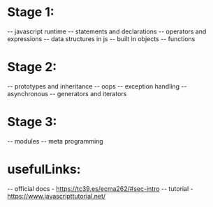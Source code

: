 # Stage 1:

-- javascript runtime
-- statements and declarations
-- operators and expressions
-- data structures in js
-- built in objects
-- functions

# Stage 2:

-- prototypes and inheritance
-- oops
-- exception handling
-- asynchronous
-- generators and iterators

# Stage 3:

-- modules
-- meta programming

# usefulLinks:

-- official docs - https://tc39.es/ecma262/#sec-intro
-- tutorial - https://www.javascripttutorial.net/
